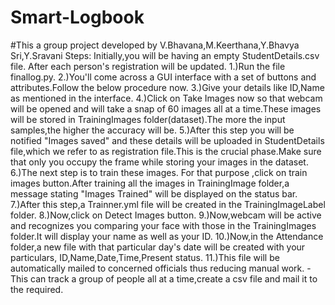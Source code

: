 # Smart-Logbook
#This a group project developed by V.Bhavana,M.Keerthana,Y.Bhavya Sri,Y.Sravani
Steps:
Initially,you will be having an empty StudentDetails.csv file. After each person's registration will be updated.
1.)Run the file finallog.py.
2.)You'll come across a GUI interface with a set of buttons and attributes.Follow the below procedure now.
3.)Give your details like ID,Name as mentioned in the interface.
4.)Click on Take Images now so that webcam will be opened and will take a snap of 60 images all at a time.These images will be stored in TrainingImages folder(dataset).The more the input samples,the higher the accuracy will be.
5.)After this step you will be notified "Images saved" and these details will be uploaded in StudentDetails file,which we refer to as registration file.This is the crucial phase.Make sure that only you occupy the frame while storing your images in the dataset.
6.)The next step is to train these images. For that purpose ,click on train images button.After training all the images in TrainingImage folder,a message stating "Images Trained" will be displayed on the status bar.
7.)After this step,a Trainner.yml file will be created in the TrainingImageLabel folder.
8.)Now,click on Detect Images button.
9.)Now,webcam will be active and recognizes you comparing your face with those in the TrainingImages folder.It will display your name as well as your ID.
10.)Now,in the Attendance folder,a new file with that particular day's date will be created with your particulars, ID,Name,Date,Time,Present status.
11.)This file will be automatically mailed to concerned officials thus reducing manual work.
-This can track a group of people all at a time,create a csv file and mail it to the required.
